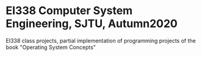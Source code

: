 # EI338 Computer System Engineering, SJTU, Autumn2020
EI338 class projects, partial implementation of programming projects of the book "Operating System Concepts"
